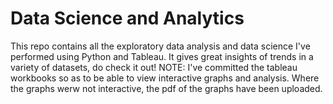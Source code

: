# Data Science and Analytics
This repo contains all the exploratory data analysis and data science I've performed using Python and Tableau. It gives great insights of trends in a variety of datasets, do check it out!
NOTE: I've committed the tableau workbooks so as to be able to view interactive graphs and analysis. Where the graphs werw not interactive, the pdf of the graphs have been uploaded. 
